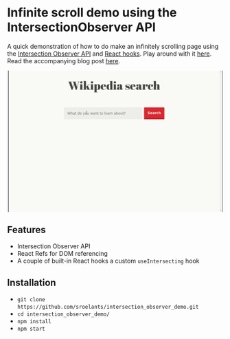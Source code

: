 # Infinite scroll demo using the IntersectionObserver API
A quick demonstration of how to do make an infinitely scrolling page using the
[Intersection Observer API](https://developer.mozilla.org/en-US/docs/Web/API/Intersection_Observer_API)
and [React hooks](https://reactjs.org/docs/hooks-intro.html).
Play around with it 
[here](https://sroelants.github.io/intersection_observer_demo).
Read the accompanying blog post [here]().


<p align="center">
<img src="./demo.gif" width="500px" align="center"/>
</p>



## Features
- Intersection Observer API
- React Refs for DOM referencing
- A couple of built-in React hooks a custom `useIntersecting` hook

## Installation
- `git clone https://github.com/sroelants/intersection_observer_demo.git`
- `cd intersection_observer_demo/`
- `npm install`
- `npm start`
